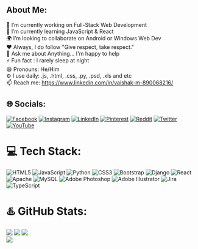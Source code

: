 ## About Me:
🔭 I’m currently working on Full-Stack Web Development<br>🌱 I’m currently learning JavaScript & React<br>🌍 I’m looking to collaborate on Android or Windows Web Dev<br>❤️ Always, I do follow "Give respect, take respect."<br>💬 Ask me about Anything... I'm happy to help<br>⚡ Fun fact : I rarely sleep at night<br>😄 Pronouns: He/Him<br>⚙️ I use daily: .js, .html, .css, .py, .psd, .xls and etc<br>📫 Reach me: https://www.linkedin.com/in/vaishak-m-890068216/


## 🌐 Socials:
[![Facebook](https://img.shields.io/badge/Facebook-%231877F2.svg?logo=Facebook&logoColor=white)](https://facebook.com/https://www.facebook.com/vaishakmohanakumar.mohanakumar) [![Instagram](https://img.shields.io/badge/Instagram-%23E4405F.svg?logo=Instagram&logoColor=white)](https://instagram.com/https://www.instagram.com/mr.rr_93/) [![LinkedIn](https://img.shields.io/badge/LinkedIn-%230077B5.svg?logo=linkedin&logoColor=white)](https://linkedin.com/in/https://www.linkedin.com/in/vaishak-m-890068216/) [![Pinterest](https://img.shields.io/badge/Pinterest-%23E60023.svg?logo=Pinterest&logoColor=white)](https://pinterest.com/https://pin.it/U2ogTko) [![Reddit](https://img.shields.io/badge/Reddit-%23FF4500.svg?logo=Reddit&logoColor=white)](https://reddit.com/user/BaD_GuY_3) [![Twitter](https://img.shields.io/badge/Twitter-%231DA1F2.svg?logo=Twitter&logoColor=white)](https://twitter.com/https://twitter.com/Vaishak__93) [![YouTube](https://img.shields.io/badge/YouTube-%23FF0000.svg?logo=YouTube&logoColor=white)](https://youtube.com/@https://www.youtube.com/@mr.rr_93) 

# 💻 Tech Stack:
![HTML5](https://img.shields.io/badge/html5-%23E34F26.svg?style=for-the-badge&logo=html5&logoColor=white) ![JavaScript](https://img.shields.io/badge/javascript-%23323330.svg?style=for-the-badge&logo=javascript&logoColor=%23F7DF1E) ![Python](https://img.shields.io/badge/python-3670A0?style=for-the-badge&logo=python&logoColor=ffdd54) ![CSS3](https://img.shields.io/badge/css3-%231572B6.svg?style=for-the-badge&logo=css3&logoColor=white) ![Bootstrap](https://img.shields.io/badge/bootstrap-%23563D7C.svg?style=for-the-badge&logo=bootstrap&logoColor=white) ![Django](https://img.shields.io/badge/django-%23092E20.svg?style=for-the-badge&logo=django&logoColor=white) ![React](https://img.shields.io/badge/react-%2320232a.svg?style=for-the-badge&logo=react&logoColor=%2361DAFB) ![Apache](https://img.shields.io/badge/apache-%23D42029.svg?style=for-the-badge&logo=apache&logoColor=white) ![MySQL](https://img.shields.io/badge/mysql-%2300f.svg?style=for-the-badge&logo=mysql&logoColor=white) ![Adobe Photoshop](https://img.shields.io/badge/adobephotoshop-%2331A8FF.svg?style=for-the-badge&logo=adobephotoshop&logoColor=white) ![Adobe Illustrator](https://img.shields.io/badge/adobeillustrator-%23FF9A00.svg?style=for-the-badge&logo=adobeillustrator&logoColor=white) ![Jira](https://img.shields.io/badge/jira-%230A0FFF.svg?style=for-the-badge&logo=jira&logoColor=white) ![TypeScript](https://img.shields.io/badge/typescript-%23007ACC.svg?style=for-the-badge&logo=typescript&logoColor=white)
# ♨️ GitHub Stats:
![](https://github-readme-streak-stats.herokuapp.com/?user=Vaishak2&theme=midnight-purple&hide_border=false)
![](https://github-readme-stats.vercel.app/api?username=Vaishak2&theme=midnight-purple&hide_border=false&include_all_commits=false&count_private=false)
![](https://github-readme-stats.vercel.app/api/top-langs/?username=Vaishak2&theme=midnight-purple&hide_border=false&include_all_commits=false&count_private=false&layout=compact)<br>
[![](https://visitcount.itsvg.in/api?id=Vaishak2&icon=6&color=2)](https://visitcount.itsvg.in)

<!-- Proudly created with GPRM ( https://gprm.itsvg.in ) -->
